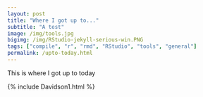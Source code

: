 ```yaml
---
layout: post
title: "Where I got up to..."
subtitle: "A test"
image: /img/tools.jpg
bigimg: /img/RStudio-jekyll-serious-win.PNG
tags: ["compile", "r", "rmd", "RStudio", "tools", "general"]
permalink: /upto-today.html
---
```


This is where I got up to today

{% include Davidson1.html %}